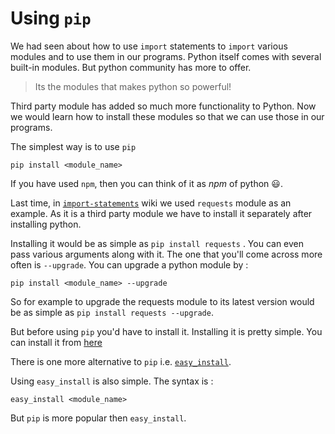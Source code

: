 # Using `pip`

We had seen about how to use `import` statements to `import` various modules and to use them in our programs. Python itself comes with several built-in modules. But python community has more to offer.
> Its the modules that makes python so powerful!

Third party module has added so much more functionality to Python. Now we would learn how to install these modules so that we can use those in our programs.

The simplest way is to use `pip`

```
pip install <module_name>
```
If you have used `npm`, then you can think of it as *npm* of python :smiley:.

Last time, in [`import-statements`](#) wiki we used `requests` module as an example. As it is a third party module we have to install it separately after installing python.

Installing it would be as simple as ```pip install requests``` . You can even pass various arguments along with it. The one that you'll come across more often is `--upgrade`.
You can  upgrade a python module by :

```
pip install <module_name> --upgrade
```
 So for example to upgrade the requests module to its latest version would be as simple as `pip install requests --upgrade`.

 But before using `pip` you'd have to install it. Installing it is pretty simple. You can install it from [here](https://bootstrap.pypa.io/get-pip.py)

 There is one more alternative to `pip` i.e. [`easy_install`](https://bootstrap.pypa.io/ez_setup.py).

 Using `easy_install` is also simple. The syntax is :
```
easy_install <module_name>
```

But `pip` is more popular then `easy_install`.
